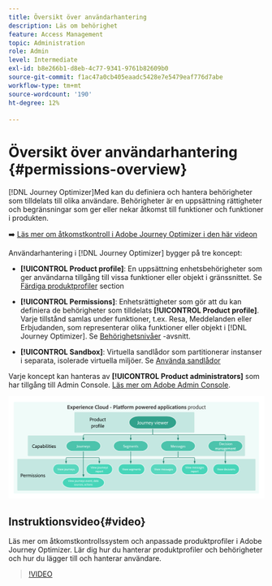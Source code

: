 ```yaml
---
title: Översikt över användarhantering
description: Läs om behörighet
feature: Access Management
topic: Administration
role: Admin
level: Intermediate
exl-id: b8e266b1-d8eb-4c77-9341-9761b82609b0
source-git-commit: f1ac47a0cb405eaadc5428e7e5479eaf776d7abe
workflow-type: tm+mt
source-wordcount: '190'
ht-degree: 12%

---
```


# Översikt över användarhantering {#permissions-overview}

[!DNL Journey Optimizer]Med kan du definiera och hantera behörigheter som tilldelats till olika användare.  Behörigheter är en uppsättning rättigheter och begränsningar som ger eller nekar åtkomst till funktioner och funktioner i produkten.

➡️ [Läs mer om åtkomstkontroll i Adobe Journey Optimizer i den här videon](#video)

Användarhantering i [!DNL Journey Optimizer] bygger på tre koncept:

* **[!UICONTROL Product profile]**: En uppsättning enhetsbehörigheter som ger användarna tillgång till vissa funktioner eller objekt i gränssnittet. Se [Färdiga produktprofiler](ootb-product-profiles.md) section

* **[!UICONTROL Permissions]**: Enhetsrättigheter som gör att du kan definiera de behörigheter som tilldelats **[!UICONTROL Product profile]**. Varje tillstånd samlas under funktioner, t.ex. Resa, Meddelanden eller Erbjudanden, som representerar olika funktioner eller objekt i [!DNL Journey Optimizer]. Se [Behörighetsnivåer](high-low-permissions.md) -avsnitt.

* **[!UICONTROL Sandbox]**: Virtuella sandlådor som partitionerar instanser i separata, isolerade virtuella miljöer. Se [Använda sandlådor](sandboxes.md)

Varje koncept kan hanteras av **[!UICONTROL Product administrators]** som har tillgång till Admin Console. [Läs mer om Adobe Admin Console](https://helpx.adobe.com/enterprise/managing/user-guide.html).

![](assets/do-not-localize/permissions_2.png)

## Instruktionsvideo{#video}

Läs mer om åtkomstkontrollssystem och anpassade produktprofiler i Adobe Journey Optimizer. Lär dig hur du hanterar produktprofiler och behörigheter och hur du lägger till och hanterar användare.

>[!VIDEO](https://video.tv.adobe.com/v/333998?quality=12)

